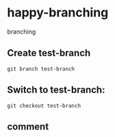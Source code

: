 # happy-branching
branching

## Create test-branch
`git branch test-branch`

## Switch to test-branch:
`git checkout test-branch`

## comment